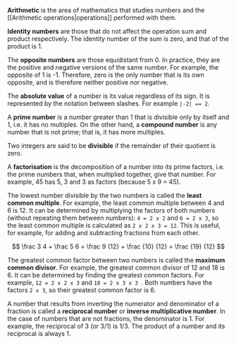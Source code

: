 
**Arithmetic** is the area of mathematics that studies numbers and the [[Arithmetic operations|operations]] performed with them. 

**Identity numbers** are those that do not affect the operation sum and product respectively. The identity number of the sum is zero, and that of the product is 1.

The **opposite numbers** are those equidistant from 0. In practice, they are the positive and negative versions of the same number. For example, the opposite of 1 is -1. Therefore, zero is the only number that is its own opposite, and is therefore neither positive nor negative.
 
The **absolute value** of a number is its value regardless of its sign. It is represented by the notation between slashes. For example `|-2| == 2`. 
 
A **prime number** is a number greater than 1 that is divisible only by itself and 1, i.e. it has no multiples. On the other hand, a **compound number** is any number that is not prime; that is, it has more multiples.

Two integers are said to be **divisible** if the remainder of their quotient is zero.
 
A **factorisation** is the decomposition of a number into its prime factors, i.e. the prime numbers that, when multiplied together, give that number. For example, 45 has 5, 3 and 3 as factors (because 5 x 9 = 45).
 
The lowest number divisible by the two numbers is called the **least common multiple**. For example, the least common multiple between 4 and 6 is 12. It can be determined by multiplying the factors of both numbers (without repeating them between numbers): `4 = 2 x 2` and `6 = 2 x 3`, so the least common multiple is calculated as `2 x 2 x 3 = 12`. This is useful, for example, for adding and subtracting fractions from each other.

$$ \frac 3 4 + \frac 5 6 = \frac 9 {12} + \frac {10} {12} = \frac {19} {12} $$
 
The greatest common factor between two numbers is called the **maximum common divisor**. For example, the greatest common divisor of 12 and 18 is 6. It can be determined by finding the greatest common factors. For example, `12 = 2 x 2 x 3` and `18 = 2 x 3 x 3 `. Both numbers have the factors `2 x 3`, so their greatest common factor is 6.
 
A number that results from inverting the numerator and denominator of a fraction is called a **reciprocal number** or **inverse multiplicative number**. In the case of numbers that are not fractions, the denominator is 1. For example, the reciprocal of 3 (or 3/1) is 1/3. The product of a number and its reciprocal is always 1.
